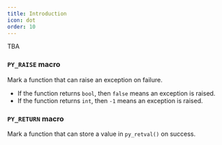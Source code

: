 ```yaml
---
title: Introduction
icon: dot
order: 10
---
```


TBA


### `PY_RAISE` macro

Mark a function that can raise an exception on failure.

+ If the function returns `bool`, then `false` means an exception is raised.
+ If the function returns `int`, then `-1` means an exception is raised.

### `PY_RETURN` macro

Mark a function that can store a value in `py_retval()` on success.